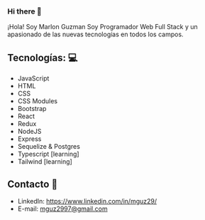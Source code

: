 ### Hi there 👋

¡Hola! Soy Marlon Guzman
Soy Programador Web Full Stack y un apasionado de las nuevas tecnologías en todos los campos. 

## Tecnologías: 💻
* JavaScript
* HTML
* CSS
* CSS Modules
* Bootstrap
* React
* Redux
* NodeJS 
* Express
* Sequelize & Postgres
* Typescript [learning]
* Tailwind [learning]
## Contacto 📩
* LinkedIn: https://www.linkedin.com/in/mguz29/
* E-mail: mguz2997@gmail.com

<!--
**mguz29/Mguz29** is a ✨ _special_ ✨ repository because its `README.md` (this file) appears on your GitHub profile.

Here are some ideas to get you started:

- 🔭 I’m currently working on ...
- 🌱 I’m currently learning ...
- 👯 I’m looking to collaborate on ...
- 🤔 I’m looking for help with ...
- 💬 Ask me about ...
- 📫 How to reach me: ...
- 😄 Pronouns: ...
- ⚡ Fun fact: ...
-->
